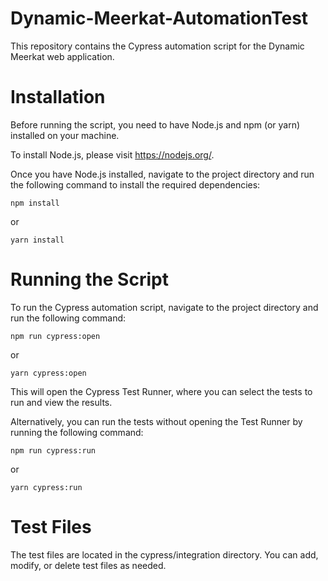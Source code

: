 # Dynamic-Meerkat-AutomationTest
This repository contains the Cypress automation script for the Dynamic Meerkat web application.

# Installation
Before running the script, you need to have Node.js and npm (or yarn) installed on your machine.

To install Node.js, please visit https://nodejs.org/.

Once you have Node.js installed, navigate to the project directory and run the following command to install the required dependencies:


` npm install `

or

` yarn install `

# Running the Script

To run the Cypress automation script, navigate to the project directory and run the following command:

` npm run cypress:open `

or

` yarn cypress:open `


This will open the Cypress Test Runner, where you can select the tests to run and view the results.

Alternatively, you can run the tests without opening the Test Runner by running the following command:


` npm run cypress:run `

or

` yarn cypress:run `


# Test Files

The test files are located in the cypress/integration directory. You can add, modify, or delete test files as needed.

